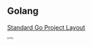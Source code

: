 ## Golang

[Standard Go Project Layout](https://github.com/golang-standards/project-layout/blob/master/README_zh.md)



<img src="https://pic-1257412153.cos.ap-nanjing.myqcloud.com/images/2024/07/01/94e521c6eb884096ea107fc4c36f30a3-adb806.png" alt="img" style="zoom: 33%;" />